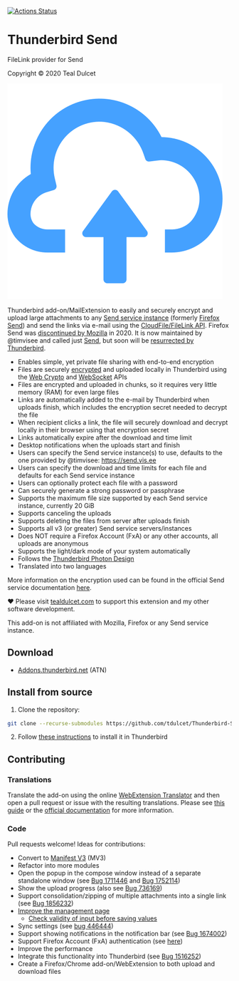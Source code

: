 [![Actions Status](https://github.com/tdulcet/Thunderbird-Send/actions/workflows/ci.yml/badge.svg?branch=main)](https://github.com/tdulcet/Thunderbird-Send/actions/workflows/ci.yml)

# Thunderbird Send
FileLink provider for Send

Copyright © 2020 Teal Dulcet

![](icons/icon.svg)

Thunderbird add-on/MailExtension to easily and securely encrypt and upload large attachments to any [Send service instance](https://github.com/timvisee/send-instances/#instances) (formerly [Firefox Send](https://github.com/mozilla/send)) and send the links via e-mail using the [CloudFile/FileLink API](https://thunderbird-webextensions.readthedocs.io/en/latest/cloudFile.html). Firefox Send was [discontinued by Mozilla](https://support.mozilla.org/kb/what-happened-firefox-send) in 2020. It is now maintained by @timvisee and called just [Send](https://github.com/timvisee/send), but soon will be [resurrected by Thunderbird](https://youtu.be/zt_2xiNjQBo).

* Enables simple, yet private file sharing with end-to-end encryption
* Files are securely [encrypted](https://github.com/timvisee/send/blob/master/docs/encryption.md) and uploaded locally in Thunderbird using the [Web Crypto](https://developer.mozilla.org/docs/Web/API/Web_Crypto_API) and [WebSocket](https://developer.mozilla.org/docs/Web/API/WebSockets_API) APIs
* Files are encrypted and uploaded in chunks, so it requires very little memory (RAM) for even large files
* Links are automatically added to the e-mail by Thunderbird when uploads finish, which includes the encryption secret needed to decrypt the file
* When recipient clicks a link, the file will securely download and decrypt locally in their browser using that encryption secret
* Links automatically expire after the download and time limit
* Desktop notifications when the uploads start and finish
* Users can specify the Send service instance(s) to use, defaults to the one provided by @timvisee: https://send.vis.ee
* Users can specify the download and time limits for each file and defaults for each Send service instance
* Users can optionally protect each file with a password
* Can securely generate a strong password or passphrase
* Supports the maximum file size supported by each Send service instance, currently 20 GiB
* Supports canceling the uploads
* Supports deleting the files from server after uploads finish
* Supports all v3 (or greater) Send service servers/instances
* Does NOT require a Firefox Account (FxA) or any other accounts, all uploads are anonymous
* Supports the light/dark mode of your system automatically
* Follows the [Thunderbird Photon Design](https://style.thunderbird.net/)
* Translated into two languages

More information on the encryption used can be found in the official Send service documentation [here](https://github.com/timvisee/send/blob/master/docs/encryption.md).

❤️ Please visit [tealdulcet.com](https://www.tealdulcet.com/) to support this extension and my other software development.

This add-on is not affiliated with Mozilla, Firefox or any Send service instance.

## Download

* [Addons.thunderbird.net](https://addons.thunderbird.net/thunderbird/addon/filelink-provider-for-send/) (ATN)

## Install from source

1. Clone the repository:
```bash
git clone --recurse-submodules https://github.com/tdulcet/Thunderbird-Send.git
```
2. Follow [these instructions](https://developer.thunderbird.net/add-ons/hello-world-add-on#installing) to install it in Thunderbird

## Contributing

### Translations

Translate the add-on using the online [WebExtension Translator](https://lusito.github.io/web-ext-translator/?gh=https://github.com/tdulcet/Thunderbird-Send/tree/main) and then open a pull request or issue with the resulting translations. Please see [this guide](https://github.com/TinyWebEx/common/blob/master/CONTRIBUTING.md#translations) or the [official documentation](https://developer.mozilla.org/docs/Mozilla/Add-ons/WebExtensions/Internationalization) for more information.

### Code

Pull requests welcome! Ideas for contributions:

* Convert to [Manifest V3](https://extensionworkshop.com/documentation/develop/manifest-v3-migration-guide/) (MV3)
* Refactor into more modules
* Open the popup in the compose window instead of a separate standalone window (see [Bug 1711446](https://bugzilla.mozilla.org/show_bug.cgi?id=1711446) and [Bug 1752114](https://bugzilla.mozilla.org/show_bug.cgi?id=1752114))
* Show the upload progress (also see [Bug 736169](https://bugzilla.mozilla.org/show_bug.cgi?id=736169))
* Support consolidation/zipping of multiple attachments into a single link (see [Bug 1856232](https://bugzilla.mozilla.org/show_bug.cgi?id=1856232))
* [Improve the management page](https://github.com/TinyWebEx/AutomaticSettings/issues/13)
	* [Check validity of input before saving values](https://github.com/TinyWebEx/AutomaticSettings/issues/14)
* Sync settings (see [bug 446444](https://bugzilla.mozilla.org/show_bug.cgi?id=446444))
* Support showing notifications in the notification bar (see [Bug 1674002](https://bugzilla.mozilla.org/show_bug.cgi?id=1674002))
* Support Firefox Account (FxA) authentication (see [here](https://gitlab.com/timvisee/ffsend/-/issues/58))
* Improve the performance
* Integrate this functionality into Thunderbird (see [Bug 1516252](https://bugzilla.mozilla.org/show_bug.cgi?id=1516252))
* Create a Firefox/Chrome add-on/WebExtension to both upload and download files
